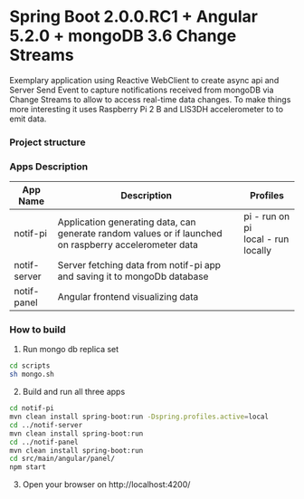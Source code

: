 # Spring Boot 2.0.0.RC1 + Angular 5.2.0 + mongoDB 3.6 Change Streams

Exemplary application using Reactive WebClient to create async api and Server Send Event to capture notifications received from mongoDB via Change Streams to allow to access real-time data changes.
To make things more interesting it uses Raspberry Pi 2 B and LIS3DH accelerometer to to emit data. 

### Project structure

### Apps Description

App Name | Description | Profiles
--- | ------ | ---
notif-pi | Application generating data, can generate random values or if launched on raspberry accelerometer data | pi - run on pi <br> local - run locally
notif-server | Server fetching data from notif-pi app and saving it to mongoDb database |
notif-panel | Angular frontend visualizing data |

### How to build

1. Run mongo db replica set
```bash
cd scripts
sh mongo.sh
```

2. Build and run all three apps
```bash
cd notif-pi
mvn clean install spring-boot:run -Dspring.profiles.active=local
cd ../notif-server
mvn clean install spring-boot:run
cd ../notif-panel
mvn clean install spring-boot:run
cd src/main/angular/panel/
npm start
```

3. Open your browser on http://localhost:4200/